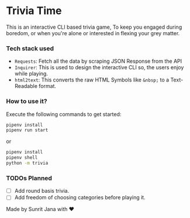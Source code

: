 # Trivia Time

This is an interactive CLI based trivia game, To keep you engaged during boredom, or when you're alone or interested in flexing your grey matter.

### Tech stack used

- `Requests`: Fetch all the data by scraping JSON Response from the API
- `Inquirer`: This is used to design the interactive CLI so, the users enjoy while playing.
- `html2text`: This converts the raw HTML Symbols like `&nbsp;` to a Text-Readable format.

### How to use it?

Execute the following commands to get started:
```sh
pipenv install
pipenv run start
```
or 
```sh
pipenv install
pipenv shell
python -m trivia
```

### TODOs Planned

- [ ] Add round basis trivia.
- [ ] Add freedom of choosing categories before playing it.

Made by Sunrit Jana with ❤️
